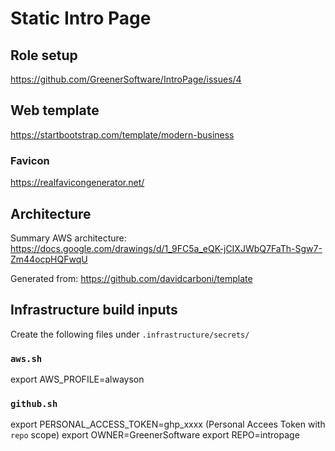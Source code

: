 # Static Intro Page

## Role setup

https://github.com/GreenerSoftware/IntroPage/issues/4

## Web template

https://startbootstrap.com/template/modern-business

### Favicon

https://realfavicongenerator.net/

## Architecture

Summary AWS architecture: https://docs.google.com/drawings/d/1_9FC5a_eQK-jCIXJWbQ7FaTh-Sgw7-Zm44ocpHQFwqU

Generated from: https://github.com/davidcarboni/template

## Infrastructure build inputs

Create the following files under `.infrastructure/secrets/`

 ### `aws.sh`

export AWS_PROFILE=alwayson

### `github.sh`

export PERSONAL_ACCESS_TOKEN=ghp_xxxx (Personal Accees Token with `repo` scope)
export OWNER=GreenerSoftware
export REPO=intropage
